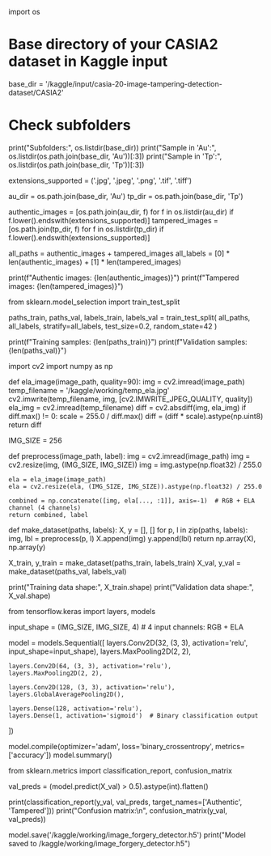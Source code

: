 import os

# Base directory of your CASIA2 dataset in Kaggle input
base_dir = '/kaggle/input/casia-20-image-tampering-detection-dataset/CASIA2'

# Check subfolders
print("Subfolders:", os.listdir(base_dir))
print("Sample in 'Au':", os.listdir(os.path.join(base_dir, 'Au'))[:3])
print("Sample in 'Tp':", os.listdir(os.path.join(base_dir, 'Tp'))[:3])


extensions_supported = ('.jpg', '.jpeg', '.png', '.tif', '.tiff')

au_dir = os.path.join(base_dir, 'Au')
tp_dir = os.path.join(base_dir, 'Tp')

authentic_images = [os.path.join(au_dir, f) for f in os.listdir(au_dir) if f.lower().endswith(extensions_supported)]
tampered_images = [os.path.join(tp_dir, f) for f in os.listdir(tp_dir) if f.lower().endswith(extensions_supported)]

all_paths = authentic_images + tampered_images
all_labels = [0] * len(authentic_images) + [1] * len(tampered_images)

print(f"Authentic images: {len(authentic_images)}")
print(f"Tampered images: {len(tampered_images)}")



from sklearn.model_selection import train_test_split

paths_train, paths_val, labels_train, labels_val = train_test_split(
    all_paths,
    all_labels,
    stratify=all_labels,
    test_size=0.2,
    random_state=42
)

print(f"Training samples: {len(paths_train)}")
print(f"Validation samples: {len(paths_val)}")






import cv2
import numpy as np

def ela_image(image_path, quality=90):
    img = cv2.imread(image_path)
    temp_filename = '/kaggle/working/temp_ela.jpg'
    cv2.imwrite(temp_filename, img, [cv2.IMWRITE_JPEG_QUALITY, quality])
    ela_img = cv2.imread(temp_filename)
    diff = cv2.absdiff(img, ela_img)
    if diff.max() != 0:
        scale = 255.0 / diff.max()
        diff = (diff * scale).astype(np.uint8)
    return diff





IMG_SIZE = 256

def preprocess(image_path, label):
    img = cv2.imread(image_path)
    img = cv2.resize(img, (IMG_SIZE, IMG_SIZE))
    img = img.astype(np.float32) / 255.0

    ela = ela_image(image_path)
    ela = cv2.resize(ela, (IMG_SIZE, IMG_SIZE)).astype(np.float32) / 255.0

    combined = np.concatenate([img, ela[..., :1]], axis=-1)  # RGB + ELA channel (4 channels)
    return combined, label

def make_dataset(paths, labels):
    X, y = [], []
    for p, l in zip(paths, labels):
        img, lbl = preprocess(p, l)
        X.append(img)
        y.append(lbl)
    return np.array(X), np.array(y)

X_train, y_train = make_dataset(paths_train, labels_train)
X_val, y_val = make_dataset(paths_val, labels_val)

print("Training data shape:", X_train.shape)
print("Validation data shape:", X_val.shape)





from tensorflow.keras import layers, models

input_shape = (IMG_SIZE, IMG_SIZE, 4)  # 4 input channels: RGB + ELA

model = models.Sequential([
    layers.Conv2D(32, (3, 3), activation='relu', input_shape=input_shape),
    layers.MaxPooling2D(2, 2),
    
    layers.Conv2D(64, (3, 3), activation='relu'),
    layers.MaxPooling2D(2, 2),
    
    layers.Conv2D(128, (3, 3), activation='relu'),
    layers.GlobalAveragePooling2D(),
    
    layers.Dense(128, activation='relu'),
    layers.Dense(1, activation='sigmoid')  # Binary classification output
])

model.compile(optimizer='adam', loss='binary_crossentropy', metrics=['accuracy'])
model.summary()





from sklearn.metrics import classification_report, confusion_matrix

val_preds = (model.predict(X_val) > 0.5).astype(int).flatten()

print(classification_report(y_val, val_preds, target_names=['Authentic', 'Tampered']))
print("Confusion matrix:\n", confusion_matrix(y_val, val_preds))




model.save('/kaggle/working/image_forgery_detector.h5')
print("Model saved to /kaggle/working/image_forgery_detector.h5")
